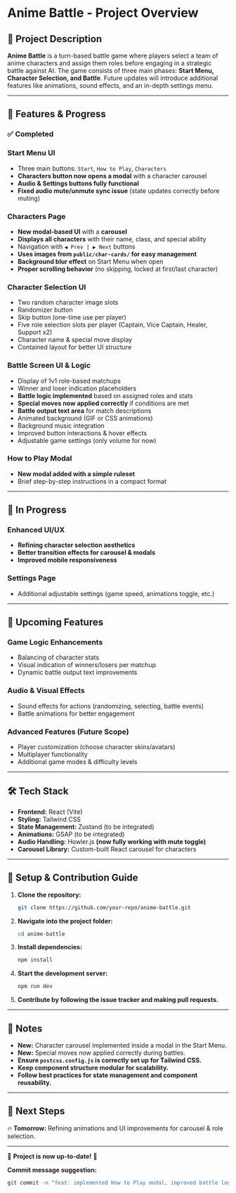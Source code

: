 # Anime Battle - Project Overview

## 📌 Project Description

**Anime Battle** is a turn-based battle game where players select a team of anime characters and assign them roles before engaging in a strategic battle against AI. The game consists of three main phases: **Start Menu, Character Selection, and Battle**. Future updates will introduce additional features like animations, sound effects, and an in-depth settings menu.

---

## 🎯 Features & Progress

### ✅ Completed

### **Start Menu UI**

- Three main buttons: `Start`, `How to Play`, `Characters`
- **Characters button now opens a modal** with a character carousel
- **Audio & Settings buttons fully functional**
- **Fixed audio mute/unmute sync issue** (state updates correctly before muting)

### **Characters Page**

- **New modal-based UI** with a **carousel**
- **Displays all characters** with their name, class, and special ability
- Navigation with `◀ Prev | ▶ Next` buttons
- **Uses images from `public/char-cards/` for easy management**
- **Background blur effect** on Start Menu when open
- **Proper scrolling behavior** (no skipping, locked at first/last character)

### **Character Selection UI**

- Two random character image slots
- Randomizer button
- Skip button (one-time use per player)
- Five role selection slots per player (Captain, Vice Captain, Healer, Support x2)
- Character name & special move display
- Contained layout for better UI structure

### **Battle Screen UI & Logic**

- Display of 1v1 role-based matchups
- Winner and loser indication placeholders
- **Battle logic implemented** based on assigned roles and stats
- **Special moves now applied correctly** if conditions are met
- **Battle output text area** for match descriptions
- Animated background (GIF or CSS animations)
- Background music integration
- Improved button interactions & hover effects
- Adjustable game settings (only volume for now)

### **How to Play Modal**

- **New modal added with a simple ruleset**
- Brief step-by-step instructions in a compact format

---

## 🏇 In Progress

### **Enhanced UI/UX**

- **Refining character selection aesthetics**
- **Better transition effects for carousel & modals**
- **Improved mobile responsiveness**

### **Settings Page**

- Additional adjustable settings (game speed, animations toggle, etc.)

---

## 💜 Upcoming Features

### **Game Logic Enhancements**

- Balancing of character stats
- Visual indication of winners/losers per matchup
- Dynamic battle output text improvements

### **Audio & Visual Effects**

- Sound effects for actions (randomizing, selecting, battle events)
- Battle animations for better engagement

### **Advanced Features (Future Scope)**

- Player customization (choose character skins/avatars)
- Multiplayer functionality
- Additional game modes & difficulty levels

---

## 🛠 Tech Stack

- **Frontend:** React (Vite)
- **Styling:** Tailwind CSS
- **State Management:** Zustand (to be integrated)
- **Animations:** GSAP (to be integrated)
- **Audio Handling:** Howler.js **(now fully working with mute toggle)**
- **Carousel Library:** Custom-built React carousel for characters

---

## 🔧 Setup & Contribution Guide

1. **Clone the repository:**
   ```sh
   git clone https://github.com/your-repo/anime-battle.git
   ```
2. **Navigate into the project folder:**
   ```sh
   cd anime-battle
   ```
3. **Install dependencies:**
   ```sh
   npm install
   ```
4. **Start the development server:**
   ```sh
   npm run dev
   ```
5. **Contribute by following the issue tracker and making pull requests.**

---

## 📌 Notes

- **New:** Character carousel implemented inside a modal in the Start Menu.
- **New:** Special moves now applied correctly during battles.
- **Ensure `postcss.config.js` is correctly set up for Tailwind CSS.**
- **Keep component structure modular for scalability.**
- **Follow best practices for state management and component reusability.**

---

## 📢 Next Steps

🔥 **Tomorrow:** Refining animations and UI improvements for carousel & role selection.

---

🚀 **Project is now up-to-date!** 🚀

**Commit message suggestion:**

```sh
git commit -m "feat: implemented How to Play modal, improved battle logic, and applied special moves dynamically"
```
